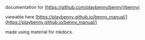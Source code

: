 documentation for [https://github.com/playbenny/benny](benny)

viewable here [https://playbenny.github.io/benny_manual/](https://playbenny.github.io/benny_manual/)

made using material for mkdocs.
